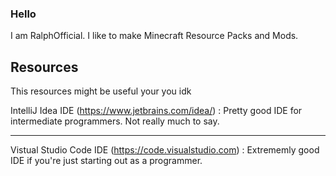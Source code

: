 ### Hello

I am RalphOfficial. I like to make Minecraft Resource Packs and Mods.

## Resources
This resources might be useful your you idk

IntelliJ Idea IDE (https://www.jetbrains.com/idea/) : Pretty good IDE for intermediate programmers. Not really much to say.
***
Vistual Studio Code IDE (https://code.visualstudio.com) : Extrememly good IDE if you're just starting out as a programmer.
